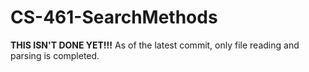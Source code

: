# CS-461-SearchMethods

**THIS ISN'T DONE YET!!!**
As of the latest commit, only file reading and parsing is completed.
